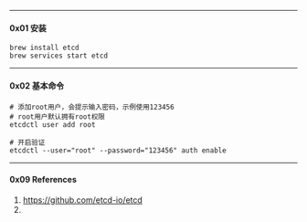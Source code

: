 

-----

#### 0x01 安装

```shell
brew install etcd
brew services start etcd
```



-----

#### 0x02 基本命令

```shell
# 添加root用户，会提示输入密码，示例使用123456
# root用户默认拥有root权限
etcdctl user add root

# 开启验证
etcdctl --user="root" --password="123456" auth enable
```



-----

#### 0x09 References

1. https://github.com/etcd-io/etcd
2. 

